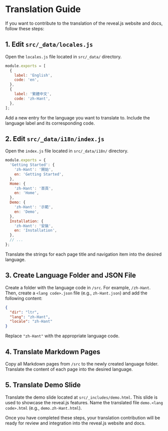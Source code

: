 # Translation Guide

If you want to contribute to the translation of the reveal.js website and docs, follow these steps:

## 1. Edit `src/_data/locales.js`

Open the `locales.js` file located in `src/_data/` directory.

```js
module.exports = [
  {
    label: 'English',
    code: 'en',
  },
  {
    label: '繁體中文',
    code: 'zh-Hant',
  },
];
```

Add a new entry for the language you want to translate to. Include the language label and its corresponding code.

## 2. Edit `src/_data/i18n/index.js`

Open the `index.js` file located in `src/_data/i18n/` directory.

```js
module.exports = {
  'Getting Started': {
    'zh-Hant': '開始',
    en: 'Getting Started',
  },
  Home: {
    'zh-Hant': '首頁',
    en: 'Home',
  },
  Demo: {
    'zh-Hant': '示範',
    en: 'Demo',
  },
  Installation: {
    'zh-Hant': '安裝',
    en: 'Installation',
  },
  // ...
};
```

Translate the strings for each page title and navigation item into the desired language.

## 3. Create Language Folder and JSON File

Create a folder with the language code in `/src`. For example, `/zh-Hant`. Then, create a `<lang code>.json` file (e.g., `zh-Hant.json`) and add the following content:

```json
{
  "dir": "ltr",
  "lang": "zh-Hant",
  "locale": "zh-Hant"
}
```

Replace `"zh-Hant"` with the appropriate language code.

## 4. Translate Markdown Pages

Copy all Markdown pages from `/src` to the newly created language folder. Translate the content of each page into the desired language.

## 5. Translate Demo Slide

Translate the demo slide located at `src/_includes/demo.html`. This slide is used to showcase the reveal.js features. Name the translated file `demo.<lang code>.html` (e.g., `demo.zh-Hant.html`).

Once you have completed these steps, your translation contribution will be ready for review and integration into the reveal.js website and docs.